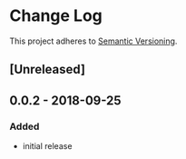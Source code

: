 # Change Log
This project adheres to [Semantic Versioning](http://semver.org/).

## [Unreleased]

## 0.0.2 - 2018-09-25
### Added
- initial release
